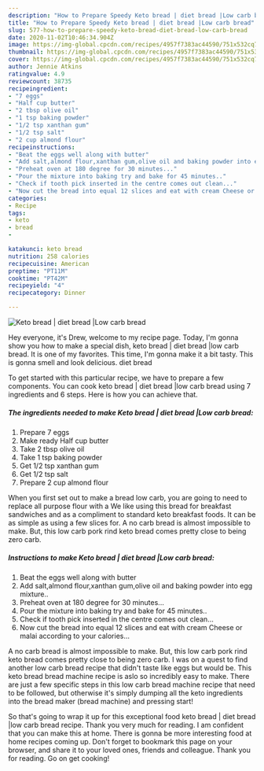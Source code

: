 ```yaml
---
description: "How to Prepare Speedy Keto bread | diet bread |Low carb bread"
title: "How to Prepare Speedy Keto bread | diet bread |Low carb bread"
slug: 577-how-to-prepare-speedy-keto-bread-diet-bread-low-carb-bread
date: 2020-11-02T10:46:34.904Z
image: https://img-global.cpcdn.com/recipes/4957f7383ac44590/751x532cq70/keto-bread-diet-bread-low-carb-bread-recipe-main-photo.jpg
thumbnail: https://img-global.cpcdn.com/recipes/4957f7383ac44590/751x532cq70/keto-bread-diet-bread-low-carb-bread-recipe-main-photo.jpg
cover: https://img-global.cpcdn.com/recipes/4957f7383ac44590/751x532cq70/keto-bread-diet-bread-low-carb-bread-recipe-main-photo.jpg
author: Jennie Atkins
ratingvalue: 4.9
reviewcount: 38735
recipeingredient:
- "7 eggs"
- "Half cup butter"
- "2 tbsp olive oil"
- "1 tsp baking powder"
- "1/2 tsp xanthan gum"
- "1/2 tsp salt"
- "2 cup almond flour"
recipeinstructions:
- "Beat the eggs well along with butter"
- "Add salt,almond flour,xanthan gum,olive oil and baking powder into egg mixture.."
- "Preheat oven at 180 degree for 30 minutes..."
- "Pour the mixture into baking try and bake for 45 minutes.."
- "Check if tooth pick inserted in the centre comes out clean..."
- "Now cut the bread into equal 12 slices and eat with cream Cheese or malai according to your calories..."
categories:
- Recipe
tags:
- keto
- bread
- 

katakunci: keto bread  
nutrition: 258 calories
recipecuisine: American
preptime: "PT11M"
cooktime: "PT42M"
recipeyield: "4"
recipecategory: Dinner

---
```



![Keto bread | diet bread |Low carb bread](https://img-global.cpcdn.com/recipes/4957f7383ac44590/751x532cq70/keto-bread-diet-bread-low-carb-bread-recipe-main-photo.jpg)

Hey everyone, it's Drew, welcome to my recipe page. Today, I'm gonna show you how to make a special dish, keto bread | diet bread |low carb bread. It is one of my favorites. This time, I'm gonna make it a bit tasty. This is gonna smell and look delicious.
 diet bread 

To get started with this particular recipe, we have to prepare a few components. You can cook keto bread | diet bread |low carb bread using 7 ingredients and 6 steps. Here is how you can achieve that.

<!--inarticleads1-->

##### The ingredients needed to make Keto bread | diet bread |Low carb bread:

1. Prepare 7 eggs
1. Make ready Half cup butter
1. Take 2 tbsp olive oil
1. Take 1 tsp baking powder
1. Get 1/2 tsp xanthan gum
1. Get 1/2 tsp salt
1. Prepare 2 cup almond flour


When you first set out to make a bread low carb, you are going to need to replace all purpose flour with a We like using this bread for breakfast sandwiches and as a compliment to standard keto breakfast foods. It can be as simple as using a few slices for. A no carb bread is almost impossible to make. But, this low carb pork rind keto bread comes pretty close to being zero carb. 

<!--inarticleads2-->

##### Instructions to make Keto bread | diet bread |Low carb bread:

1. Beat the eggs well along with butter
1. Add salt,almond flour,xanthan gum,olive oil and baking powder into egg mixture..
1. Preheat oven at 180 degree for 30 minutes...
1. Pour the mixture into baking try and bake for 45 minutes..
1. Check if tooth pick inserted in the centre comes out clean...
1. Now cut the bread into equal 12 slices and eat with cream Cheese or malai according to your calories...


A no carb bread is almost impossible to make. But, this low carb pork rind keto bread comes pretty close to being zero carb. I was on a quest to find another low carb bread recipe that didn&#39;t taste like eggs but would be. This keto bread bread machine recipe is aslo so incredibly easy to make. There are just a few specific steps in this low carb bread machine recipe that need to be followed, but otherwise it&#39;s simply dumping all the keto ingredients into the bread maker (bread machine) and pressing start! 

So that's going to wrap it up for this exceptional food keto bread | diet bread |low carb bread recipe. Thank you very much for reading. I am confident that you can make this at home. There is gonna be more interesting food at home recipes coming up. Don't forget to bookmark this page on your browser, and share it to your loved ones, friends and colleague. Thank you for reading. Go on get cooking!
